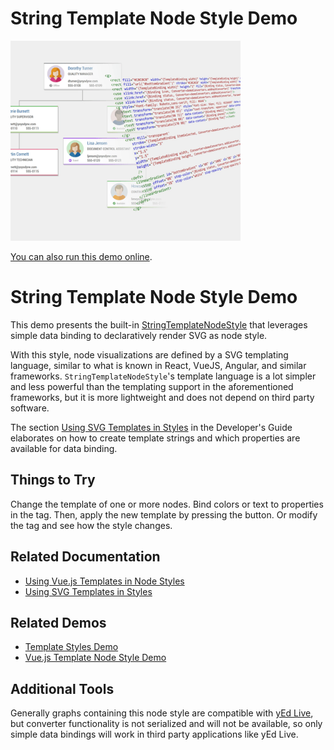# String Template Node Style Demo

<img src="../../resources/image/string-template-node-style.png" alt="demo-thumbnail" height="320"/>

[You can also run this demo online](https://live.yworks.com/demos/style/string-template-node-style/index.html).

# String Template Node Style Demo

This demo presents the built-in [StringTemplateNodeStyle](https://docs.yworks.com/yfileshtml/#/api/StringTemplateNodeStyle) that leverages simple data binding to declaratively render SVG as node style.

With this style, node visualizations are defined by a SVG templating language, similar to what is known in React, VueJS, Angular, and similar frameworks. `StringTemplateNodeStyle`'s template language is a lot simpler and less powerful than the templating support in the aforementioned frameworks, but it is more lightweight and does not depend on third party software.

The section [Using SVG Templates in Styles](https://docs.yworks.com/yfileshtml/#/dguide/custom-styles_template-styles) in the Developer's Guide elaborates on how to create template strings and which properties are available for data binding.

## Things to Try

Change the template of one or more nodes. Bind colors or text to properties in the tag. Then, apply the new template by pressing the button. Or modify the tag and see how the style changes.

## Related Documentation

- [Using Vue.js Templates in Node Styles](https://docs.yworks.com/yfileshtml/#/dguide/custom-styles_vuejs-template-styles)
- [Using SVG Templates in Styles](https://docs.yworks.com/yfileshtml/#/dguide/custom-styles_template-styles)

## Related Demos

- [Template Styles Demo](../../style/templatestyles/index.html)
- [Vue.js Template Node Style Demo](../../style/vuejstemplatenodestyle/index.html)

## Additional Tools

Generally graphs containing this node style are compatible with [yEd Live](https://www.yworks.com/yed-live/), but converter functionality is not serialized and will not be available, so only simple data bindings will work in third party applications like yEd Live.
